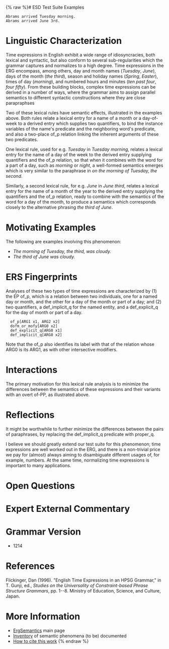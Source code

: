 {% raw %}# ESD Test Suite Examples

    Abrams arrived Tuesday morning.
    Abrams arrived June 3rd.

# Linguistic Characterization

Time expressions in English exhibit a wide range of idiosyncracies, both
lexical and syntactic, but also conform to several sub-regularities
which the grammar captures and normalizes to a high degree. Time
expressions in the ERG encompass, among others, day and month names
(*Tuesday*, *June*), days of the month (*the third*), season and holiday
names (*Spring*, *Easter*), times of day (*morning*), and numbered hours
and minutes (*ten past four*, *four fifty*). From these building blocks,
complex time expressions can be derived in a number of ways, where the
grammar aims to assign parallel semantics to different syntactic
constructions where they are close parapraphses

Two of these lexical rules have semantic effects, illustrated in the
examples above. Both rules relate a lexical entry for a name of a month
or a day-of-week to a derived entry which supplies two quantifiers, to
bind the instance variables of the name's predicate and the neighboring
word's predicate, and also a two-place of\_p relation linking the
inherent arguments of these two predicates.

One lexical rule, used for e.g. *Tuesday* in *Tuesday morning*, relates
a lexical entry for the name of a day of the week to the derived entry
supplying quantifiers and the of\_p relation, so that when it combines
with the word for a part of a day, such as *morning* or *night*, a
well-formed semantics emerges which is very similar to the paraphrase in
*on the morning of Tuesday, the second*.

Similarly, a second lexical rule, for e.g. *June* in *June third*,
relates a lexical entry for the name of a month of the year to the
derived entry supplying the quantifiers and the of\_p relation, ready to
combine with the semantics of the word for a day of the month, to
produce a semantics which corresponds closely to the alternative
phrasing *the third of June*.

# Motivating Examples

The following are examples involving this phenomenon:

- *The morning of Tuesday, the third, was cloudy.*
- *The third of June was cloudy.*

# ERS Fingerprints

Analyses of these two types of time expressions are characterized by (1)
the EP of\_p, which is a relation between two individuals, one for a
named day or month, and the other for a day of the month or part of a
day; and (2) two quantifiers, a def\_implicit\_q for the named entity,
and a def\_explicit\_q for the day of month or part of a day.

      of_p[ARG1 x1, ARG2 x2]
      dofm_or_mofy[ARG0 x2]
      def_explicit_q[ARG0 x1]
      def_implicit_q[ARG0 x2]

Note that the of\_p also identifies its label with that of the relation
whose ARG0 is its ARG1, as with other intersective modifiers.

# Interactions

The primary motivation for this lexical rule analysis is to minimize the
differences between the semantics of these expressions and their
variants with an overt of-PP, as illustrated above.

# Reflections

It might be worthwhile to further minimize the differences between the
pairs of paraphrases, by replacing the def\_implicit\_q predicate with
proper\_q.

I believe we should greatly extend our test suite for this phenomenon;
time expressions are well worked out in the ERG, and there is a
non-trivial price we pay for (almost) always aiming to disambiguate
different usages of, for example, numbers. At the same time, normalizing
time expressions is important to many applications.

# Open Questions

# Expert External Commentary

# Grammar Version

- 1214

# References

Flickinger, Dan (1996). "English Time Expressions in an HPSG Grammar,"
in T. Gunji, ed., *Studies on the Universality of Constraint-based
Phrase Structure Grammars*, pp. 1--8. Ministry of Education, Science,
and Culture, Japan.

# More Information

- [ErgSemantics](https://blog.inductorsoftware.com/docsproto/erg/ErgSemantics) main page
- [Inventory](https://blog.inductorsoftware.com/docsproto/erg/ErgSemantics_Inventory) of semantic phenomena (to be)
documented
- [How to cite this work](https://blog.inductorsoftware.com/docsproto/erg/ErgSemantics_HowToCite)
<update date omitted for speed>{% endraw %}